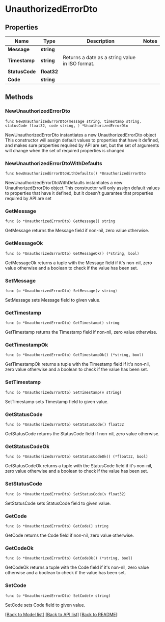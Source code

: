 # UnauthorizedErrorDto

## Properties

Name | Type | Description | Notes
------------ | ------------- | ------------- | -------------
**Message** | **string** |  | 
**Timestamp** | **string** | Returns a date as a string value in ISO format. | 
**StatusCode** | **float32** |  | 
**Code** | **string** |  | 

## Methods

### NewUnauthorizedErrorDto

`func NewUnauthorizedErrorDto(message string, timestamp string, statusCode float32, code string, ) *UnauthorizedErrorDto`

NewUnauthorizedErrorDto instantiates a new UnauthorizedErrorDto object
This constructor will assign default values to properties that have it defined,
and makes sure properties required by API are set, but the set of arguments
will change when the set of required properties is changed

### NewUnauthorizedErrorDtoWithDefaults

`func NewUnauthorizedErrorDtoWithDefaults() *UnauthorizedErrorDto`

NewUnauthorizedErrorDtoWithDefaults instantiates a new UnauthorizedErrorDto object
This constructor will only assign default values to properties that have it defined,
but it doesn't guarantee that properties required by API are set

### GetMessage

`func (o *UnauthorizedErrorDto) GetMessage() string`

GetMessage returns the Message field if non-nil, zero value otherwise.

### GetMessageOk

`func (o *UnauthorizedErrorDto) GetMessageOk() (*string, bool)`

GetMessageOk returns a tuple with the Message field if it's non-nil, zero value otherwise
and a boolean to check if the value has been set.

### SetMessage

`func (o *UnauthorizedErrorDto) SetMessage(v string)`

SetMessage sets Message field to given value.


### GetTimestamp

`func (o *UnauthorizedErrorDto) GetTimestamp() string`

GetTimestamp returns the Timestamp field if non-nil, zero value otherwise.

### GetTimestampOk

`func (o *UnauthorizedErrorDto) GetTimestampOk() (*string, bool)`

GetTimestampOk returns a tuple with the Timestamp field if it's non-nil, zero value otherwise
and a boolean to check if the value has been set.

### SetTimestamp

`func (o *UnauthorizedErrorDto) SetTimestamp(v string)`

SetTimestamp sets Timestamp field to given value.


### GetStatusCode

`func (o *UnauthorizedErrorDto) GetStatusCode() float32`

GetStatusCode returns the StatusCode field if non-nil, zero value otherwise.

### GetStatusCodeOk

`func (o *UnauthorizedErrorDto) GetStatusCodeOk() (*float32, bool)`

GetStatusCodeOk returns a tuple with the StatusCode field if it's non-nil, zero value otherwise
and a boolean to check if the value has been set.

### SetStatusCode

`func (o *UnauthorizedErrorDto) SetStatusCode(v float32)`

SetStatusCode sets StatusCode field to given value.


### GetCode

`func (o *UnauthorizedErrorDto) GetCode() string`

GetCode returns the Code field if non-nil, zero value otherwise.

### GetCodeOk

`func (o *UnauthorizedErrorDto) GetCodeOk() (*string, bool)`

GetCodeOk returns a tuple with the Code field if it's non-nil, zero value otherwise
and a boolean to check if the value has been set.

### SetCode

`func (o *UnauthorizedErrorDto) SetCode(v string)`

SetCode sets Code field to given value.



[[Back to Model list]](../README.md#documentation-for-models) [[Back to API list]](../README.md#documentation-for-api-endpoints) [[Back to README]](../README.md)


